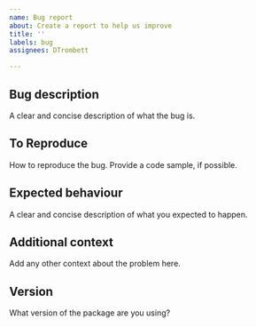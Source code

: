 ```yaml
---
name: Bug report
about: Create a report to help us improve
title: ''
labels: bug
assignees: DTrombett

---
```


## Bug description

A clear and concise description of what the bug is.

## To Reproduce

How to reproduce the bug.
Provide a code sample, if possible.

## Expected behaviour

A clear and concise description of what you expected to happen.

## Additional context

Add any other context about the problem here.

## Version

What version of the package are you using?
